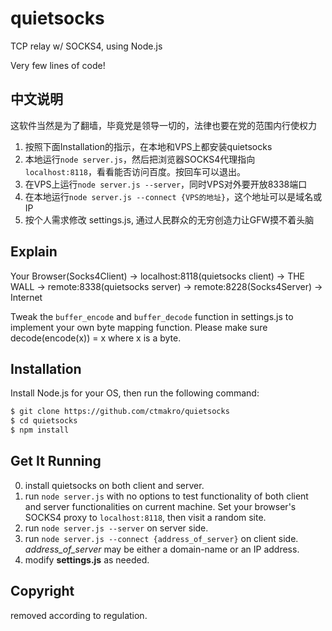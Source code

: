 # quietsocks

TCP relay w/ SOCKS4, using Node.js

Very few lines of code!

## 中文说明

这软件当然是为了翻墙，毕竟党是领导一切的，法律也要在党的范围内行使权力

1. 按照下面Installation的指示，在本地和VPS上都安装quietsocks
2. 本地运行`node server.js`，然后把浏览器SOCKS4代理指向`localhost:8118`，看看能否访问百度。按回车可以退出。
3. 在VPS上运行`node server.js --server`，同时VPS对外要开放8338端口
4. 在本地运行`node server.js --connect {VPS的地址}`，这个地址可以是域名或IP
5. 按个人需求修改 settings.js, 通过人民群众的无穷创造力让GFW摸不着头脑

## Explain

Your Browser(Socks4Client) -> localhost:8118(quietsocks client) -> THE WALL -> remote:8338(quietsocks server) -> remote:8228(Socks4Server) -> Internet

Tweak the `buffer_encode` and `buffer_decode` function in settings.js to implement your own byte mapping function. Please make sure decode(encode(x)) = x where x is a byte.

## Installation

Install Node.js for your OS, then run the following command:
```bash
$ git clone https://github.com/ctmakro/quietsocks
$ cd quietsocks
$ npm install
```

## Get It Running

0. install quietsocks on both client and server.
1. run `node server.js` with no options to test functionality of both client and server functionalities on current machine. Set your browser's SOCKS4 proxy to `localhost:8118`, then visit a random site.
2. run `node server.js --server` on server side.
3. run `node server.js --connect {address_of_server}` on client side. *address_of_server* may be either a domain-name or an IP address.
4. modify **settings.js** as needed.

## Copyright

removed according to regulation.
